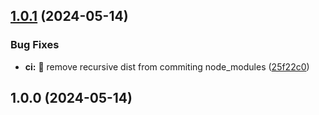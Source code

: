 ## [1.0.1](https://github.com/4very/ferc-elibrary-api/compare/v1.0.0...v1.0.1) (2024-05-14)


### Bug Fixes

* **ci:** :bug: remove recursive dist from commiting node_modules ([25f22c0](https://github.com/4very/ferc-elibrary-api/commit/25f22c03df03af2e36b2303651ac02c04d084345))

## 1.0.0 (2024-05-14)
